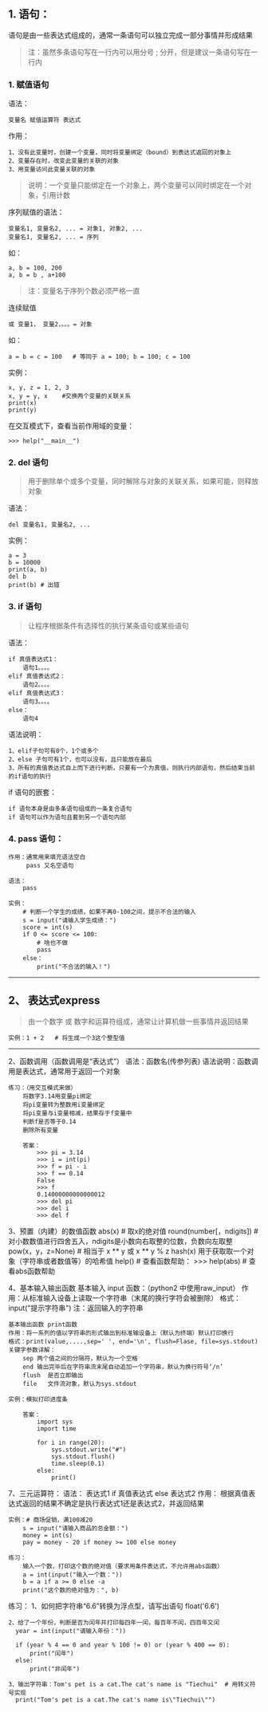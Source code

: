 ## 1. 语句：

语句是由一些表达式组成的，通常一条语句可以独立完成一部分事情并形成结果

> 注：虽然多条语句写在一行内可以用分号 ; 分开，但是建议一条语句写在一行内

### 1. 赋值语句

语法：
```
变量名 赋值运算符 表达式
```

作用：
```
1、没有此变量时，创建一个变量，同时将变量绑定（bound）到表达式返回的对象上
2、变量存在时，改变此变量的关联的对象
3、用变量访问此变量关联的对象
```

> 说明：一个变量只能绑定在一个对象上，两个变量可以同时绑定在一个对象，引用计数

序列赋值的语法：
```
变量名1, 变量名2, ... = 对象1, 对象2, ...
变量名1, 变量名2, ... = 序列
```

如：
```
a, b = 100, 200
a, b = b , a+100
```

> 注：变量名于序列个数必须严格一直

连续赋值
```
或 变量1， 变量2，。。。= 对象
```

如：
```
a = b = c = 100   # 等同于 a = 100; b = 100; c = 100
```

实例：
```
x, y, z = 1, 2, 3
x, y = y, x    #交换两个变量的关联关系
print(x)
print(y)
```

在交互模式下，查看当前作用域的变量：
```
>>> help("__main__")
```

### 2. del 语句

> 用于删除单个或多个变量，同时解除与对象的关联关系，如果可能，则释放对象

语法：
```
del 变量名1, 变量名2, ...
```

实例：
```
a = 3
b = 10000
print(a, b)
del b
print(b) # 出错
```


### 3. if 语句

> 让程序根据条件有选择性的执行某条语句或某些语句

语法：
```
if 真值表达式1：
    语句1。。。。
elif 真值表达式2：
    语句2。。。。
elif 真值表达式3：
    语句3。。。。
else：
    语句4
```

语法说明：
```
1、elif子句可有0个，1个或多个
2、else 子句可有1个，也可以没有，且只能放在最后
3、所有的真值表达式自上而下进行判断，只要有一个为真值，则执行内部语句，然后结束当前的if语句的执行
```
    
if 语句的嵌套：
```
if 语句本身是由多条语句组成的一条复合语句
if 语句可以作为语句且套到另一个语句内部
```


### 4. pass 语句：
    作用：通常用来填充语法空白
         pass 又名空语句

    语法：
        pass

    实例：
        # 判断一个学生的成绩，如果不再0-100之间，提示不合法的输入
        s = input("请输入学生成绩：")
        score = int(s)
        if 0 <= score <= 100:
            # 啥也不做
            pass
        else：
            print("不合法的输入！")
---

## 2、 表达式express

> 由一个数字 或 数字和运算符组成，通常让计算机做一些事情并返回结果

```
实例：1 + 2   # 将生成一个3这个整型值
```
---

2、函数调用（函数调用是“表达式”）
    语法：函数名(传参列表)
    语法说明：函数调用是表达式，通常用于返回一个对象

    练习：（用交互模式来做）
        将数字3.14用变量pi绑定
        将pi变量转为整数用i变量绑定
        将pi变量与i变量相减，结果存于f变量中
        判断f是否等于0.14
        删除所有变量

        答案：
            >>> pi = 3.14
            >>> i = int(pi)
            >>> f = pi - i
            >>> f == 0.14
            False
            >>> f
            0.14000000000000012
            >>> del pi
            >>> del i
            >>> del f


3、预置（内建）的数值函数
    abs(x)                    # 取x的绝对值
    round(number[，ndigits])  # 对小数数值进行四舍五入，ndigits是小数向右取整的位数，负数向左取整
    pow(x，y，z=None)         # 相当于 x ** y 或 x ** y % z
    hash(x) 用于获取取一个对象（字符串或者数值等）的哈希值
    help()          # 查看函数帮助：
      >>> help(abs)   # 查看abs函数帮助


4、基本输入输出函数
    基本输入   input 函数：（python2 中使用raw_input）
    作用：从标准输入设备上读取一个字符串（末尾的换行字符会被删除）
    格式：input("提示字符串")
    注：返回输入的字符串

    基本输出函数 print函数
    作用：将一系列的值以字符串的形式输出到标准输设备上（默认为终端）默认打印换行
    格式：print(value,....,sep=' ', end='\n', flush=Flase, file=sys.stdout)
    关键字参数详解：
        sep 两个值之间的分隔符，默认为一个空格
        end 输出完毕后在字符串流末尾自动追加一个字符串，默认为换行符号‘/n’
        flush  是否立即输出
        file   文件流对象，默认为sys.stdout

    实例：模拟打印进度条

        答案：
            import sys
            import time

            for i in range(20):
                sys.stdout.write("#")
                sys.stdout.flush()
                time.sleep(0.1)
            else:
                print()


7、三元运算符：
    语法：
        表达式1 if 真值表达式 else 表达式2
    作用：
        根据真值表达式返回的结果不确定是执行表达式1还是表达式2，并返回结果

    实例：# 商场促销，满100减20
        s = input("请输入商品的总金额：")
        money = int(s)
        pay = money - 20 if money >= 100 else money

    练习：
        输入一个数，打印这个数的绝对值（要求用条件表达式，不允许用abs函数）
        a = int(input("输入一个数："))
        b = a if a >= 0 else -a
        print("这个数的绝对值为：", b)


练习：
    1、如何把字符串“6.6”转换为浮点型，请写出语句
      float('6.6')

    2、给了一个年份，判断是否为闰年并打印每四年一闰，每百年不闰，四百年又闰
      year = int(input("请输入年份："))

      if (year % 4 == 0 and year % 100 != 0) or (year % 400 == 0):
          print("闰年")
      else:
          print("非闰年")

    3、输出字符串：Tom's pet is a cat.The cat's name is "Tiechui"  # 用转义符号实现
      print("Tom's pet is a cat.The cat's name is\"Tiechui\"")

